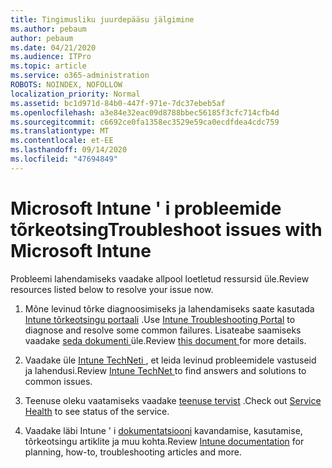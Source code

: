```yaml
---
title: Tingimusliku juurdepääsu jälgimine
ms.author: pebaum
author: pebaum
ms.date: 04/21/2020
ms.audience: ITPro
ms.topic: article
ms.service: o365-administration
ROBOTS: NOINDEX, NOFOLLOW
localization_priority: Normal
ms.assetid: bc1d971d-84b0-447f-971e-7dc37ebeb5af
ms.openlocfilehash: a3e84e32eac09d8788bbec56185f3cfc714cfb4d
ms.sourcegitcommit: c6692ce0fa1358ec3529e59ca0ecdfdea4cdc759
ms.translationtype: MT
ms.contentlocale: et-EE
ms.lasthandoff: 09/14/2020
ms.locfileid: "47694849"
---
```

# <a name="troubleshoot-issues-with-microsoft-intune"></a><span data-ttu-id="5adc1-102">Microsoft Intune ' i probleemide tõrkeotsing</span><span class="sxs-lookup"><span data-stu-id="5adc1-102">Troubleshoot issues with Microsoft Intune</span></span>

<span data-ttu-id="5adc1-103">Probleemi lahendamiseks vaadake allpool loetletud ressursid üle.</span><span class="sxs-lookup"><span data-stu-id="5adc1-103">Review resources listed below to resolve your issue now.</span></span>
  
1. <span data-ttu-id="5adc1-104">Mõne levinud tõrke diagnoosimiseks ja lahendamiseks saate kasutada [Intune tõrkeotsingu portaali](https://devicemanagement.microsoft.com/#blade/Microsoft_Intune_DeviceSettings/TroubleshootBlade) .</span><span class="sxs-lookup"><span data-stu-id="5adc1-104">Use [Intune Troubleshooting Portal](https://devicemanagement.microsoft.com/#blade/Microsoft_Intune_DeviceSettings/TroubleshootBlade) to diagnose and resolve some common failures.</span></span> <span data-ttu-id="5adc1-105">Lisateabe saamiseks vaadake [seda dokumenti ](https://docs.microsoft.com/intune/help-desk-operators)üle.</span><span class="sxs-lookup"><span data-stu-id="5adc1-105">Review [this document ](https://docs.microsoft.com/intune/help-desk-operators)for more details.</span></span>
    
2. <span data-ttu-id="5adc1-106">Vaadake üle [Intune TechNeti ](https://social.technet.microsoft.com/forums/home?forum=microsoftintuneprod), et leida levinud probleemidele vastuseid ja lahendusi.</span><span class="sxs-lookup"><span data-stu-id="5adc1-106">Review [Intune TechNet ](https://social.technet.microsoft.com/forums/home?forum=microsoftintuneprod)to find answers and solutions to common issues.</span></span>
    
3. <span data-ttu-id="5adc1-107">Teenuse oleku vaatamiseks vaadake [teenuse tervist](https://portal.office.com/AdminPortal/Home#/servicehealth) .</span><span class="sxs-lookup"><span data-stu-id="5adc1-107">Check out [Service Health](https://portal.office.com/AdminPortal/Home#/servicehealth) to see status of the service.</span></span> 
    
4. <span data-ttu-id="5adc1-108">Vaadake läbi Intune ' i [dokumentatsiooni](https://docs.microsoft.com/intune/) kavandamise, kasutamise, tõrkeotsingu artiklite ja muu kohta.</span><span class="sxs-lookup"><span data-stu-id="5adc1-108">Review [Intune documentation](https://docs.microsoft.com/intune/) for planning, how-to, troubleshooting articles and more.</span></span> 
    

